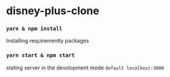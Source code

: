 # disney-plus-clone

### `yarn & npm install`
  Installing requiremently packages 

### `yarn start & npm start`
stating server in the devolopment mode `default localhost:3000`

